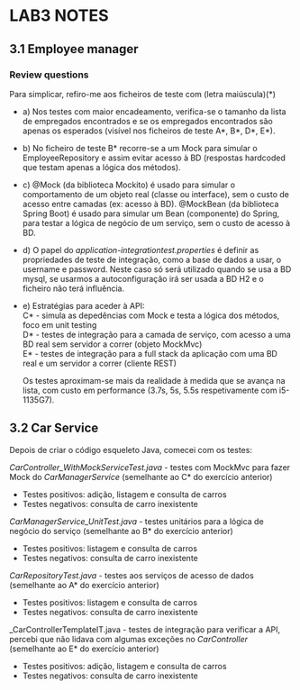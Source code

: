 # LAB3 NOTES

## 3.1 Employee manager

### Review questions
Para simplicar, refiro-me aos ficheiros de teste com (letra maiúscula)(*)
- a) Nos testes com maior encadeamento, verifica-se o tamanho da lista de empregados encontrados e se os empregados encontrados são apenas os esperados (visível nos ficheiros de teste A*, B*, D*, E*).
- b) No ficheiro de teste B* recorre-se a um Mock para simular o EmployeeRepository e assim evitar acesso à BD (respostas hardcoded que testam apenas a lógica dos métodos).
- c) 
@Mock (da biblioteca Mockito) é usado para simular o comportamento de um objeto real (classe ou interface), sem o custo de acesso entre camadas (ex: acesso à BD). 
@MockBean (da biblioteca Spring Boot) é usado para simular um Bean (componente) do Spring, para testar a lógica de negócio de um serviço, sem o custo de acesso à BD.
- d) O papel do _application-integrationtest.properties_ é definir as propriedades de teste de integração, como a base de dados a usar, o username e password. Neste caso só será utilizado quando se usa a BD mysql, se usarmos a autoconfiguração irá ser usada a BD H2 e o ficheiro não terá influência.
- e) Estratégias para aceder à API:
    <br>C* - simula as depedências com Mock e testa a lógica dos métodos, foco em unit testing
    <br>D* - testes de integração para a camada de serviço, com acesso a uma BD real sem servidor a correr (objeto MockMvc)
    <br>E* - testes de integração para a full stack da aplicação com uma BD real e um servidor a correr (cliente REST)

    Os testes aproximam-se mais da realidade à medida que se avança na lista, com custo em performance (3.7s, 5s, 5.5s respetivamente com i5-1135G7).

## 3.2 Car Service
Depois de criar o código esqueleto Java, comecei com os testes:

_CarController_WithMockServiceTest.java_ - testes com MockMvc para fazer Mock do _CarManagerService_ (semelhante ao C* do exercício anterior)
- Testes positivos: adição, listagem e consulta de carros
- Testes negativos: consulta de carro inexistente

_CarManagerService_UnitTest.java_ - testes unitários para a lógica de negócio do serviço (semelhante ao B* do exercício anterior)
- Testes positivos: listagem e consulta de carros
- Testes negativos: consulta de carro inexistente

_CarRepositoryTest.java_ - testes aos serviços de acesso de dados (semelhante ao A* do exercício anterior)
- Testes positivos: listagem e consulta de carros
- Testes negativos: consulta de carro inexistente

_CarControllerTemplateIT.java - testes de integração para verificar a API, percebi que não lidava com algumas exceções no _CarController_ (semelhante ao E* do exercício anterior)
- Testes positivos: adição, listagem e consulta de carros
- Testes negativos: consulta de carro inexistente
